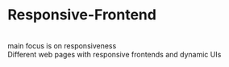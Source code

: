 # Responsive-Frontend
<br>
main focus is on responsiveness
<br>
 Different web pages with responsive frontends and dynamic UIs
